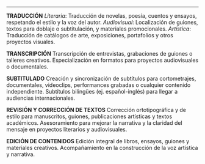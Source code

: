 
---

**TRADUCCIÓN** 
*Literaria*: Traducción de novelas, poesía, cuentos y ensayos, respetando el estilo y la voz del autor.
*Audiovisual*: Localización de guiones, textos para doblaje o subtitulación, y materiales promocionales.
*Artística*: Traducción de catálogos de arte, exposiciones, portafolios y otros proyectos visuales.


**TRANSCRIPCIÓN**
Transcripción de entrevistas, grabaciones de guiones o talleres creativos.
Especialización en formatos para proyectos audiovisuales o documentales.


**SUBTITULADO**
Creación y sincronización de subtítulos para cortometrajes, documentales, videoclips, performances grabadas o cualquier contenido independiente.
Subtítulos bilingües (ej. español-inglés) para llegar a audiencias internacionales.


**REVISIÓN Y CORRECCIÓN DE TEXTOS**
Corrección ortotipográfica y de estilo para manuscritos, guiones, publicaciones artísticas y textos académicos.
Asesoramiento para mejorar la narrativa y la claridad del mensaje en proyectos literarios y audiovisuales.

**EDICIÓN DE CONTENIDOS**
Edición integral de libros, ensayos, guiones y materiales creativos.
Acompañamiento en la construcción de la voz artística y narrativa.

